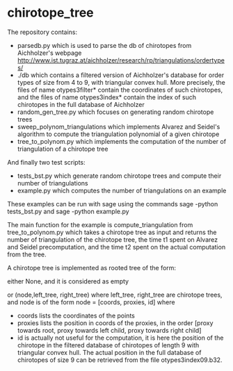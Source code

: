 # chirotope_tree

The repository contains:
- parsedb.py
      which is used to parse the db of chirotopes from Aichholzer's webpage http://www.ist.tugraz.at/aichholzer/research/rp/triangulations/ordertypes/
- ./db
      which contains a filtered version of Aichholzer's database for order types of size from 4 to 9, with triangular convex hull. More precisely, the files of name otypes3filter* contain the coordinates of such chirotopes, and the files of name otypes3index* contain the index of such chirotopes in the full database of Aichholzer
- random_gen_tree.py which focuses on generating random chirotope trees
- sweep_polynom_triangulations which implements Alvarez and Seidel's algorithm to compute the triangulation polynomial of a given chirotope
- tree_to_polynom.py which implements the computation of the number of triangulation of a chirotope tree

And finally two test scripts:
- tests_bst.py which generate random chirotope trees and compute their number of triangulations
- example.py which computes the number of triangulations on an example

These examples can be run with sage using the commands
sage -python tests_bst.py
and
sage -python example.py

The main function for the example is compute_triangulation from  tree_to_polynom.py which takes a chirotope tree as input and returns the number of triangulation of the chirotope tree, the time t1 spent on Alvarez and Seidel precomputation, and the time t2 spent on the actual computation from the tree.

A chirotope tree is implemented as rooted tree of the form:

either None, and it is considered as empty

or (node,left_tree, right_tree) where left_tree, right_tree are chirotope trees, and node is of the form node = [coords, proxies, id] where
- coords lists the coordinates of the points
- proxies lists the position in coords of the proxies, in the order [proxy towards root, proxy towards left child, proxy towards right child]
- id is actually not useful for the computation, it is here the position of the chirotope in the filtered database of chirotopes of length 9 with triangular convex hull. The actual position in the full database of chirotopes of size 9 can be retrieved from the file otypes3index09.b32.
